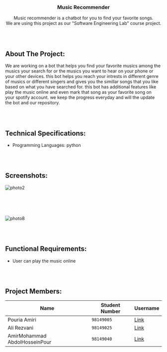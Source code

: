 <br />
<p align="center">
  
  <h3 align="center">Music Recommender</h3>

  <p align="center">
    Music recommender is a chatbot for you to find your favorite songs.
    <br />
    We are using this project as our "Software Engineering Lab" course project.

  
  
 
  
<br/><br/> 
## About The Project:
  
  We are working on a bot that helps you find your favorite musics among the musics your search for or the musics you want to hear on your phone or your other devices.
this bot helps you reach your intrests in different genre of musics or different singers and gives you the simillar songs that you like based on what you have searched for.
this bot has additional features like play the music online and even mark that song as your favorite song on your spotify account.
we keep the progress everyday and will the update the bot and our repository.

  
 <br/><br/> 
  ## Technical Specifications:  
- Programming Languages: python

  
  <br/><br/> 
 ## Screenshots:
  ![photo2](https://github.com/Puami/Music_Recommender/assets/132097813/cd0bc595-61d1-4b58-b302-02191ce42371)
  
  <br/><br/>
  <br/><br/>
  ![photo8](https://github.com/Puami/Music_Recommender/assets/132097813/927ce971-a04e-45e3-9022-279634e4691d)

  
  
<br/><br/>  
## Functional Requirements:  
- User can play the music online

  
  
<br/><br/>
## Project Members:  

Name | Student Number | Username
--- | --- | ---
Pouria Amiri | `98149005` | [Link](https://github.com/puami)
Ali Rezvani | `98149025` | [Link](https://github.com/iwaspolo)
AmirMohammad AbdolHosseinPour | `98149040` | [Link](https://github.com/0amirkhan0)


 


